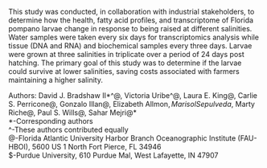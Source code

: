 This study was conducted, in collaboration with industrial stakeholders, to determine how the health, fatty acid profiles, and transcriptome of Florida pompano larvae change in response to being raised at different salinities. Water samples were taken every six days for transcriptomics analysis while tissue (DNA and RNA) and biochemical samples every three days. Larvae were grown at three salinities in triplicate over a period of 24 days post hatching. The primary goal of this study was to determine if the larvae could survive at lower salinities, saving costs associated with farmers maintaining a higher salinity.

Authors: David J. Bradshaw II*^@, Victoria Uribe^@, Laura E. King@, Carlie S. Perricone@, Gonzalo Illan@, Elizabeth Allmon$, Marisol Sepulveda$, Marty Riche@, Paul S. Wills@, Sahar Mejri@*  
*-Corresponding authors  
^-These authors contributed equally  
@-Florida Atlantic University Harbor Branch Oceanographic Institute (FAU-HBOI), 5600 US 1 North Fort Pierce, FL 34946  
$-Purdue University, 610 Purdue Mal, West Lafayette, IN 47907  

